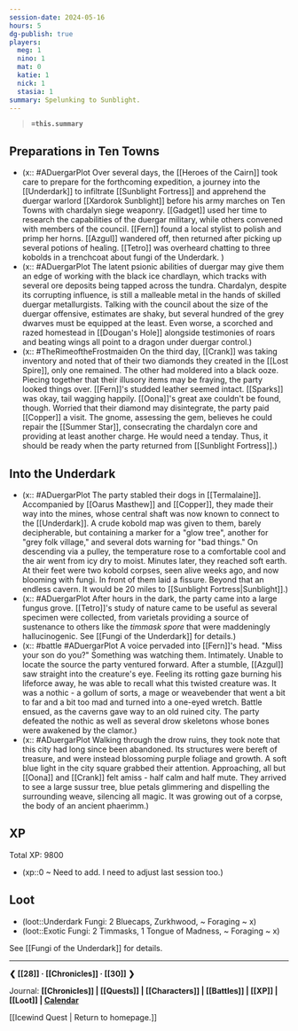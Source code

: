 ```yaml
---
session-date: 2024-05-16
hours: 5
dg-publish: true
players:
  meg: 1
  nino: 1
  mat: 0
  katie: 1
  nick: 1
  stasia: 1
summary: Spelunking to Sunblight.
---
```


> **`=this.summary`**
> 

## Preparations in Ten Towns
- (x:: #ADuergarPlot  Over several days, the [[Heroes of the Cairn]] took care to prepare for the forthcoming expedition, a journey into the [[Underdark]] to infiltrate [[Sunblight Fortress]] and apprehend the duergar warlord [[Xardorok Sunblight]] before his army marches on Ten Towns with chardalyn siege weaponry. [[Gadget]] used her time to research the capabilities of the duergar military, while others convened with members of the council. [[Fern]] found a local stylist to polish and primp her horns. [[Azgul]] wandered off, then returned after picking up several potions of healing. [[Tetro]] was overheard chatting to three kobolds in a trenchcoat about fungi of the Underdark. ) 
- (x:: #ADuergarPlot The latent psionic abilities of duergar may give them an edge of working with the black ice chardlayn, which tracks with several ore deposits being tapped across the tundra. Chardalyn, despite its corrupting influence, is still a malleable metal in the hands of skilled duergar metallurgists. Talking with the council about the size of the duergar offensive, estimates are shaky, but several hundred of the grey dwarves must be equipped at the least. Even worse, a scorched and razed homestead in [[Dougan's Hole]] alongside testimonies of roars and beating wings all point to a dragon under duergar control.)
- (x:: #TheRimeoftheFrostmaiden On the third day, [[Crank]] was taking inventory and noted that of their two diamonds they created in the [[Lost Spire]], only one remained. The other had moldered into a black ooze. Piecing together that their illusory items may be fraying, the party looked things over. [[Fern]]'s studded leather seemed intact. [[Sparks]] was okay, tail wagging happily. [[Oona]]'s great axe couldn't be found, though. Worried that their diamond may disintegrate, the party paid [[Copper]] a visit. The gnome, assessing the gem, believes he could repair the [[Summer Star]], consecrating the chardalyn core and providing at least another charge. He would need a tenday. Thus, it should be ready when the party returned from [[Sunblight Fortress]].)

## Into the Underdark
- (x:: #ADuergarPlot The party stabled their dogs in [[Termalaine]]. Accompanied by [[Oarus Masthew]] and [[Copper]], they made their way into the mines, whose central shaft was now known to connect to the [[Underdark]]. A crude kobold map was given to them, barely decipherable, but containing a marker for a "glow tree", another for "grey folk village," and several dots warning for "bad things." On descending via a pulley, the temperature rose to a comfortable cool and the air went from icy dry to moist. Minutes later, they reached soft earth. At their feet were two kobold corpses, seen alive weeks ago, and now blooming with fungi. In front of them laid a fissure. Beyond that an endless cavern. It would be 20 miles to [[Sunblight Fortress|Sunblight]].)
- (x:: #ADuergarPlot After hours in the dark, the party came into a large fungus grove. [[Tetro]]'s study of nature came to be useful as several specimen were collected, from varietals providing a source of sustenance to others like the *timmask spore* that were maddeningly hallucinogenic. See [[Fungi of the Underdark]] for details.)
- (x:: #battle #ADuergarPlot A voice pervaded into [[Fern]]'s head. "Miss your son do you?" Something was watching them. Intimately. Unable to locate the source the party ventured forward. After a stumble, [[Azgul]] saw straight into the creature's eye. Feeling its rotting gaze burning his lifeforce away, he was able to recall what this twisted creature was. It was a nothic - a gollum of sorts, a mage or weavebender that went a bit to far and a bit too mad and turned into a one-eyed wretch. Battle ensued, as the caverns gave way to an old ruined city. The party defeated the nothic as well as several drow skeletons whose bones were awakened by the clamor.)
- (x:: #ADuergarPlot  Walking through the drow ruins, they took note that this city had long since been abandoned. Its structures were bereft of treasure, and were instead blossoming purple foliage and growth. A soft blue light in the city square grabbed their attention. Approaching, all but [[Oona]] and [[Crank]] felt amiss - half calm and half mute. They arrived to see a large sussur tree, blue petals glimmering and dispelling the surrounding weave, silencing all magic. It was growing out of a corpse, the body of an ancient phaerimm.)

## XP
Total XP: 9800
- (xp::0 ~ Need to add. I need to adjust last session too.)

## Loot
- (loot::Underdark Fungi: 2 Bluecaps, Zurkhwood, ~ Foraging ~ x)
- (loot::Exotic Fungi: 2 Timmasks, 1 Tongue of Madness, ~ Foraging ~ x)

See [[Fungi of the Underdark]] for details.

---
**❮ [[28]] · [[Chronicles]] ·  [[30]] ❯**

Journal: **[[Chronicles]] | [[Quests]] |  [[Characters]] | [[Battles]] | [[XP]] | [[Loot]] | [Calendar](https://app.fantasy-calendar.com/calendars/38f9e3f5098bac1f655a4fb4241f35eb)**

[[Icewind Quest | Return to homepage.]]